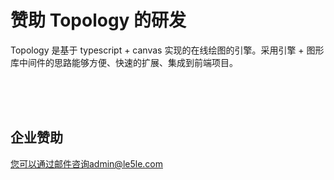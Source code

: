 # 赞助 Topology 的研发

Topology 是基于 typescript + canvas 实现的在线绘图的引擎。采用引擎 + 图形库中间件的思路能够方便、快速的扩展、集成到前端项目。

<br>
<br>
<br>

## 企业赞助

您可以通过邮件咨询admin@le5le.com
